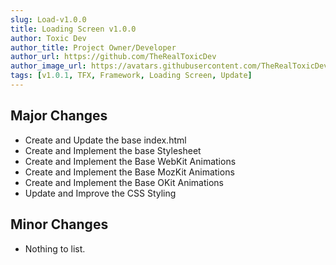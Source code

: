 ```yaml
---
slug: Load-v1.0.0
title: Loading Screen v1.0.0
author: Toxic Dev
author_title: Project Owner/Developer
author_url: https://github.com/TheRealToxicDev
author_image_url: https://avatars.githubusercontent.com/TheRealToxicDev
tags: [v1.0.1, TFX, Framework, Loading Screen, Update]
---
```


## Major Changes 
* Create and Update the base index.html
* Create and Implement the base Stylesheet
* Create and Implement the Base WebKit Animations
* Create and Implement the Base MozKit Animations
* Create and Implement the Base OKit Animations
* Update and Improve the CSS Styling


## Minor Changes
* Nothing to list.
